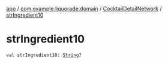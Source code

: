 [app](../../index.md) / [com.example.liquorade.domain](../index.md) / [CocktailDetailNetwork](index.md) / [strIngredient10](./str-ingredient10.md)

# strIngredient10

`val strIngredient10: `[`String`](https://kotlinlang.org/api/latest/jvm/stdlib/kotlin/-string/index.html)`?`